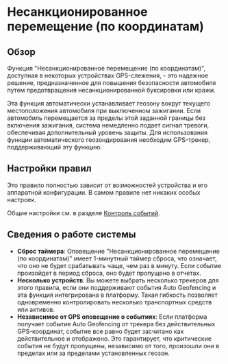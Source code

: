 # Несанкционированное перемещение (по координатам)

## Обзор

Функция "Несанкционированное перемещение (по координатам)", доступная в некоторых устройствах GPS-слежения, - это надежное решение, предназначенное для повышения безопасности автомобиля путем предотвращения несанкционированной буксировки или кражи.

Эта функция автоматически устанавливает геозону вокруг текущего местоположения автомобиля при выключенном зажигании. Если автомобиль перемещается за пределы этой заданной границы без включения зажигания, система немедленно подает сигнал тревоги, обеспечивая дополнительный уровень защиты. Для использования функции автоматического геозондирования необходим GPS-трекер, поддерживающий эту функцию.

## Настройки правил

Это правило полностью зависит от возможностей устройства и его аппаратной конфигурации. В самом правиле нет никаких особых настроек.

Общие настройки см. в разделе [Контроль событий](../../page-1841a53a-3ec2-4aae-a16e-2639e6dc2c35.md).

## Сведения о работе системы

- **Сброс таймера**: Оповещение "Несанкционированное перемещение (по координатам)" имеет 1-минутный таймер сброса, что означает, что оно не будет срабатывать чаще, чем раз в минуту. Если событие произойдет в период сброса, оно будет пропущено в отчетах.
- **Несколько устройств**: Вы можете выбрать несколько трекеров для этого правила, если они поддерживают события Auto Geofencing и эта функция интегрирована в платформу. Такая гибкость позволяет одновременно контролировать несколько транспортных средств или активов.
- **Независимое от GPS оповещение о событиях**: Если платформа получает событие Auto Geofencing от трекера без действительных GPS-координат, событие все равно будет засчитано как действительное и отображено. Это гарантирует, что критические события не будут пропущены, независимо от того, произошли они в пределах или за пределами установленных геозон.